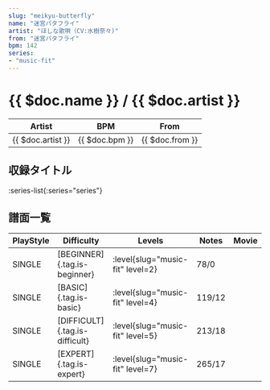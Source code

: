 ```yaml
---
slug: "meikyu-butterfly"
name: "迷宮バタフライ"
artist: "ほしな歌唄（CV:水樹奈々)"
from: "迷宮バタフライ"
bpm: 142
series:
- "music-fit"
---
```


# {{ $doc.name }} / {{ $doc.artist }}

|Artist|BPM|From|
|------|---|----|
|{{ $doc.artist }}|{{ $doc.bpm }}|{{ $doc.from }}|

## 収録タイトル

:series-list{:series="series"}

## 譜面一覧

|PlayStyle|Difficulty|Levels|Notes|Movie|
|---------|----------|------|-----|-----|
|SINGLE|[BEGINNER]{.tag.is-beginner}|<div class="field is-grouped is-grouped-multiline"> :level{slug="music-fit" level=2}</div>|78/0||
|SINGLE|[BASIC]{.tag.is-basic}|<div class="field is-grouped is-grouped-multiline"> :level{slug="music-fit" level=4}</div>|119/12||
|SINGLE|[DIFFICULT]{.tag.is-difficult}|<div class="field is-grouped is-grouped-multiline"> :level{slug="music-fit" level=5}</div>|213/18||
|SINGLE|[EXPERT]{.tag.is-expert}|<div class="field is-grouped is-grouped-multiline"> :level{slug="music-fit" level=7}</div>|265/17||
